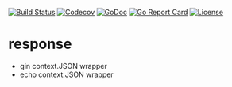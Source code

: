 [![Build Status](http://img.shields.io/travis/BUGLAN/response.svg?style=flat-square)](https://travis-ci.org/BUGLAN/response)
[![Codecov](https://img.shields.io/codecov/c/github/BUGLAN/response.svg?style=flat-square)](https://codecov.io/gh/BUGLAN/response)
[![GoDoc](http://img.shields.io/badge/go-documentation-blue.svg?style=flat-square)](http://godoc.org/github.com/BUGLAN/response)
[![Go Report Card](https://goreportcard.com/badge/github.com/BUGLAN/response?style=flat-square)](https://goreportcard.com/report/github.com/BUGLAN/response)
[![License](http://img.shields.io/badge/license-mit-blue.svg?style=flat-square)](https://raw.githubusercontent.com/BUGLAN/response/master/LICENSE)

# response

* gin context.JSON wrapper
* echo context.JSON wrapper
